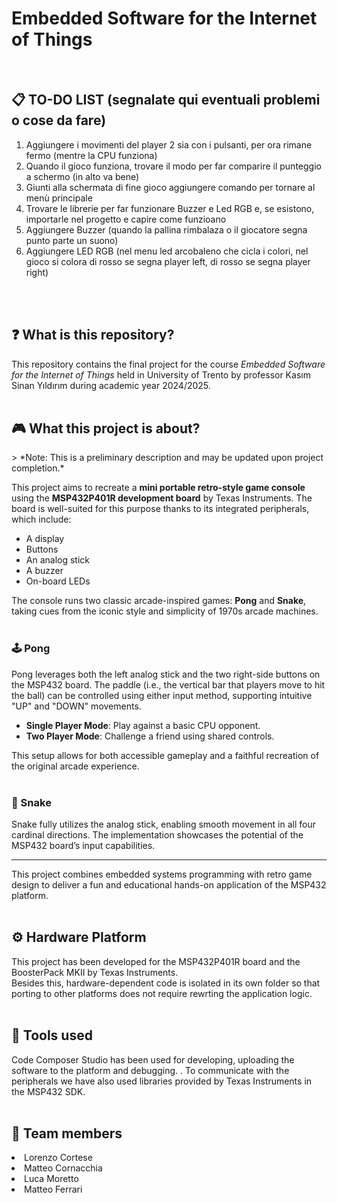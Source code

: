 # Embedded Software for the Internet of Things
<br>

<h2>📋 TO-DO LIST (segnalate qui eventuali problemi o cose da fare)</h2>
<ol>
  <li>Aggiungere i movimenti del player 2 sia con i pulsanti, per ora rimane fermo (mentre la CPU funziona)</li>
  <li>Quando il gioco funziona, trovare il modo per far comparire il punteggio a schermo (in alto va bene) </li>
  <li>Giunti alla schermata di fine gioco aggiungere comando per tornare al menù principale</li>
  <li>Trovare le librerie per far funzionare Buzzer e Led RGB e, se esistono, importarle nel progetto e capire come funzioano</li>
  <li>Aggiungere Buzzer (quando la pallina rimbalaza o il giocatore segna punto parte un suono)</li>
  <li>Aggiungere LED RGB (nel menu led arcobaleno che cicla i colori, nel gioco si colora di rosso se segna player left, di rosso se segna player right)</li>
</ol>
<br>
<br>

<h2>❓ What is this repository?</h2>
This repository contains the final project for the course <em>Embedded Software for the Internet of Things</em>  held in University of Trento by professor Kasım Sinan Yıldırım during academic year 2024/2025.
<br>
<br>

<h2> 🎮 What this project is about?</h2>
> *Note: This is a preliminary description and may be updated upon project completion.*

This project aims to recreate a **mini portable retro-style game console** using the **MSP432P401R development board** by Texas Instruments. The board is well-suited for this purpose thanks to its integrated peripherals, which include:

- A display
- Buttons
- An analog stick
- A buzzer
- On-board LEDs

The console runs two classic arcade-inspired games: **Pong** and **Snake**, taking cues from the iconic style and simplicity of 1970s arcade machines.
<br>
<br>

### 🕹️ Pong
Pong leverages both the left analog stick and the two right-side buttons on the MSP432 board. The paddle (i.e., the vertical bar that players move to hit the ball) can be controlled using either input method, supporting intuitive "UP" and "DOWN" movements.

- **Single Player Mode**: Play against a basic CPU opponent.
- **Two Player Mode**: Challenge a friend using shared controls.

This setup allows for both accessible gameplay and a faithful recreation of the original arcade experience.
<br>
<br>

### 🐍 Snake
Snake fully utilizes the analog stick, enabling smooth movement in all four cardinal directions. The implementation showcases the potential of the MSP432 board’s input capabilities.

---

This project combines embedded systems programming with retro game design to deliver a fun and educational hands-on application of the MSP432 platform.
<br>
<br>

<h2>⚙️ Hardware Platform </h2>
This project has been developed for the MSP432P401R board and the BoosterPack MKII by Texas Instruments.<br>
Besides this, hardware-dependent code is isolated in its own folder so that porting to other platforms does not require rewrting the application logic.
<br>
<br>

<h2>🔧 Tools used </h2>
Code Composer Studio has been used for developing, uploading the software to the platform and debugging. .
To communicate with the peripherals we have also used libraries provided by Texas Instruments in the MSP432 SDK.
<br>
<br>

<h2>👤 Team members </h2>
<ui>
<li>Lorenzo Cortese</li>
<li>Matteo Cornacchia</li>
<li>Luca Moretto</li>
<li>Matteo Ferrari</li>

